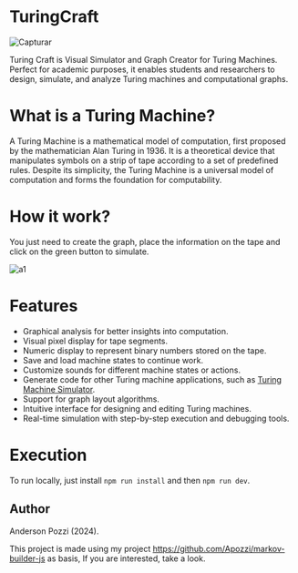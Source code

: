 # TuringCraft

![Capturar](https://github.com/user-attachments/assets/f4cd6586-64ee-4329-a30e-956b2d6c5566)

Turing Craft is Visual Simulator and Graph Creator for Turing Machines. Perfect for academic purposes, it enables students and researchers to design, simulate, and analyze Turing machines and computational graphs.

# What is a Turing Machine?

A Turing Machine is a mathematical model of computation, first proposed by the mathematician Alan Turing in 1936. It is a theoretical device that manipulates symbols on a strip of tape according to a set of predefined rules. Despite its simplicity, the Turing Machine is a universal model of computation and forms the foundation for computability.

# How it work?

You just need to create the graph, place the information on the tape and click on the green button to simulate.

![a1](https://github.com/user-attachments/assets/983eb02d-766d-4ed1-9409-11120e8d24ab)


# Features

- Graphical analysis for better insights into computation.
- Visual pixel display for tape segments.
- Numeric display to represent binary numbers stored on the tape.
- Save and load machine states to continue work.
- Customize sounds for different machine states or actions.
- Generate code for other Turing machine applications, such as [Turing Machine Simulator](https://turingmachinesimulator.com/).
- Support for graph layout algorithms.
- Intuitive interface for designing and editing Turing machines.
- Real-time simulation with step-by-step execution and debugging tools.

# Execution

To run locally, just install `npm run install` and then `npm run dev`. 

## Author

Anderson Pozzi (2024).

This project is made using my project https://github.com/Apozzi/markov-builder-js as basis,
If you are interested, take a look.
